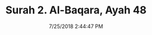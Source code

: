 ---
title       : "Surah 2. Al-Baqara, Ayah 48"
date        : 7/25/2018 2:44:47 PM
draft       : false
type        : "quran"
layout      : "compare"
BookCode    : "CMP"
SurahNumber : "2"
AyahNumber  : "48"
TotalAyah   : "286"
---